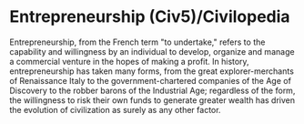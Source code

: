 # Entrepreneurship (Civ5)/Civilopedia

Entrepreneurship, from the French term "to undertake," refers to the capability and willingness by an individual to develop, organize and manage a commercial venture in the hopes of making a profit. In history, entrepreneurship has taken many forms, from the great explorer-merchants of Renaissance Italy to the government-chartered companies of the Age of Discovery to the robber barons of the Industrial Age; regardless of the form, the willingness to risk their own funds to generate greater wealth has driven the evolution of civilization as surely as any other factor.